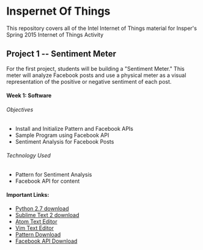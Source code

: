 # Inspernet Of Things

This repository covers all of the Intel Internet of Things material for Insper's Spring 2015 Internet of Things Activity

## Project 1 -- Sentiment Meter

For the first project, students will be building a "Sentiment Meter." This meter will analyze Facebook posts and use a physical meter as a visual representation of the positive or negative sentiment of each post.

#### Week 1: Software

###### Objectives

* Install and Initialize Pattern and Facebook APIs
* Sample Program using Facebook API
* Sentiment Analysis for Facebook Posts

###### Technology Used

* Pattern for Sentiment Analysis
* Facebook API for content

#### Important Links:

* <a href="https://www.python.org/downloads/release/python-2710/">Python 2.7 download</a>
* <a href="http://www.sublimetext.com/2">Sublime Text 2 download</a>
* <a href="https://atom.io/">Atom Text Editor</a>
* <a href="http://www.vim.org/download.php#pc">Vim Text Editor</a>
* <a href="http://www.clips.ua.ac.be/pages/pattern">Pattern Download</a>
* <a href="https://github.com/pythonforfacebook/facebook-sdk">Facebook API Download</a>